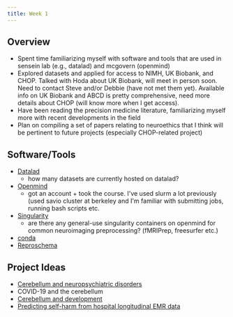 ```yaml
---
title: Week 1
---
```


## Overview
* Spent time familiarizing myself with software and tools that are used in sensein lab (e.g., datalad) and mcgovern (openmind)
* Explored datasets and applied for access to NIMH, UK Biobank, and CHOP. Talked with Hoda about UK Biobank, will meet in person soon. Need to contact Steve and/or Debbie (have not met them yet). 
Available info on UK Biobank and ABCD is pretty comprehensive, need more details about CHOP (will know more when I get access).
* Have been reading the precision medicine literature, familiarizing myself more with recent developments in the field
* Plan on compiling a set of papers relating to neuroethics that I think will be pertinent to future projects (especially CHOP-related project) 

## Software/Tools
* [Datalad](https://neurohackademy.org/course/data-management-for-neuroimaging-with-datalad/)
    * how many datasets are currently hosted on datalad? 
* [Openmind](https://openmind.mit.edu/)
    * got an account + took the course. I've used slurm a lot previously (used savio cluster at berkeley and I'm familiar with submitting jobs, running bash scripts etc.
* [Singularity](https://apptainer.org/user-docs/3.8/index.html)
    * are there any general-use singularity containers on openmind for common neuroimaging preprocessing? (fMRIPrep, freesurfer etc.)
* [conda](https://docs.conda.io/en/latest/)
* [Reproschema](https://github.com/ReproNim/reproschema)

## Project Ideas
* [Cerebellum and neuropsychiatric disorders](../literature-review/cerebellum-neuropsych.md)
* COVID-19 and the cerebellum
* [Cerebellum and development](../literature-review/cerebellum-development.md)
* [Predicting self-harm from hospital longitudinal EMR data](../literature-review/EMR-selfharm.md)
